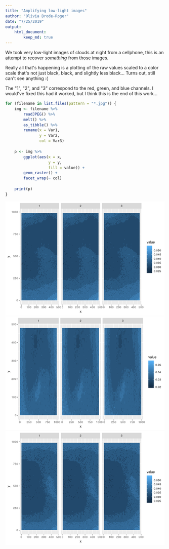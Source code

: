 ```yaml
---
title: "Amplifying low-light images"
author: "Olivia Brode-Roger"
date: "7/25/2019"
output:
    html_document:
        keep_md: true
---
```




We took very low-light images of clouds at night from a cellphone, this is an
attempt to recover *something* from those images.

Really all that's happening is a plotting of the raw values scaled to a color
scale that's not just black, black, and slightly less black... Turns out, still
can't see anything :(


The "1", "2", and "3" correspond to the red, green, and blue channels. I 
would've fixed this had it worked, but I think this is the end of this work...


```r
for (filename in list.files(pattern = "*.jpg")) {
    img <- filename %>%
        readJPEG() %>% 
        melt() %>% 
        as_tibble() %>% 
        rename(x = Var1,
               y = Var2,
               col = Var3)
    
    p <- img %>% 
        ggplot(aes(x = x,
                   y = y,
                   fill = value)) +
        geom_raster() +
        facet_wrap(~ col)
        
    print(p)
}
```

![](analysis_files/figure-html/read-img-1.png)<!-- -->![](analysis_files/figure-html/read-img-2.png)<!-- -->![](analysis_files/figure-html/read-img-3.png)<!-- -->
